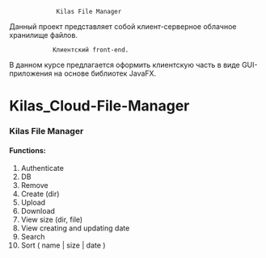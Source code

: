                  Kilas File Manager
Данный проект представляет собой клиент-серверное облачное 
хранилище файлов.

                Клиентский front-end.
В данном курсе предлагается оформить клиентскую часть
в виде GUI-приложения на основе библиотек JavaFX.

<h1>Kilas_Cloud-File-Manager</h1>
<h3>Kilas File Manager</h3>
<h4>Functions:</h4>
<ol>
    <li>Authenticate</li>
    <li>DB</li>
    <li>Remove</li>
    <li>Create (dir)</li>
    <li>Upload</li>
    <li>Download</li>
    <li>View size (dir, file)</li>
    <li>View creating and updating date</li>
    <li>Search</li>
    <li>Sort ( name | size | date )</li>
</ol>